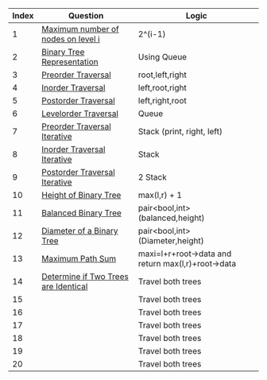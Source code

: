 |Index | Question | Logic |
|---|---|----|
|1|[Maximum number of nodes on level i](https://github.com/Het01/DSA/blob/main/Tree/Intro.cpp)|2^(i-1)|
|2|[Binary Tree Representation](https://github.com/Het01/DSA/blob/main/Tree/Binary_Tree_Representation.cpp)|Using Queue|
|3|[Preorder Traversal](https://github.com/Het01/DSA/blob/main/Tree/Preorder_Traversal.cpp) | root,left,right |
|4|[Inorder Traversal](https://github.com/Het01/DSA/blob/main/Tree/Inorder_Traversal.cpp) | left,root,right |
|5|[Postorder Traversal](https://github.com/Het01/DSA/blob/main/Tree/Postorder_Traversal.cpp) | left,right,root |
|6|[Levelorder Traversal](https://github.com/Het01/DSA/blob/main/Tree/Levelorder_Traversal.cpp) | Queue |
|7|[Preorder Traversal Iterative](https://github.com/Het01/DSA/blob/main/Tree/Preorder_Traversal_Iterative.cpp) | Stack (print, right, left) |
|8|[Inorder Traversal Iterative](https://github.com/Het01/DSA/blob/main/Tree/Inorder_Traversal_Iterative.cpp) | Stack |
|9|[Postorder Traversal Iterative](https://github.com/Het01/DSA/blob/main/Tree/Postorder_Traversal_Iterative.cpp) | 2 Stack |
|10|[Height of Binary Tree](https://github.com/Het01/DSA/blob/main/Tree/Height_of_Binary_Tree.cpp) | max(l,r) + 1|
|11|[Balanced Binary Tree](https://github.com/Het01/DSA/blob/main/Tree/Balanced_Binary_Tree.cpp)| pair<bool,int> (balanced,height) |
|12|[Diameter of a Binary Tree](https://github.com/Het01/DSA/blob/main/Tree/Diameter_of_a_Binary_Tree.cpp)| pair<bool,int> (Diameter,height) |
|13|[Maximum Path Sum](https://github.com/Het01/DSA/blob/main/Tree/Maximum_Path_Sum.cpp)| maxi=l+r+root->data and return max(l,r)+root->data |
|14|[Determine if Two Trees are Identical](https://github.com/Het01/DSA/blob/main/Tree/Determine_if_Two_Trees_are_Identical.cpp)| Travel both trees |
|15|[](https://github.com/Het01/DSA/blob/main/Tree/Determine_if_Two_Trees_are_Identical.cpp)| Travel both trees |
|16|[](https://github.com/Het01/DSA/blob/main/Tree/Determine_if_Two_Trees_are_Identical.cpp)| Travel both trees |
|17|[](https://github.com/Het01/DSA/blob/main/Tree/Determine_if_Two_Trees_are_Identical.cpp)| Travel both trees |
|18|[](https://github.com/Het01/DSA/blob/main/Tree/Determine_if_Two_Trees_are_Identical.cpp)| Travel both trees |
|19|[](https://github.com/Het01/DSA/blob/main/Tree/Determine_if_Two_Trees_are_Identical.cpp)| Travel both trees |
|20|[](https://github.com/Het01/DSA/blob/main/Tree/Determine_if_Two_Trees_are_Identical.cpp)| Travel both trees |
